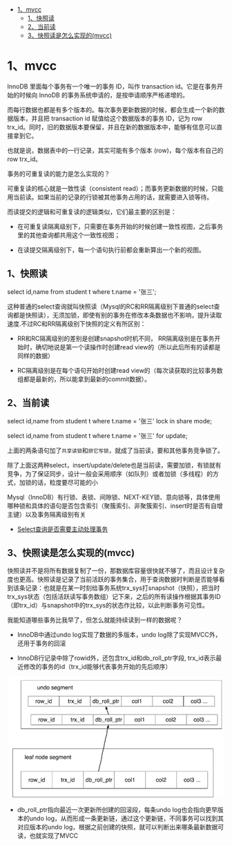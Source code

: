 
<!-- TOC -->

- [1、mvcc](#1mvcc)
    - [1、快照读](#1快照读)
    - [2、当前读](#2当前读)
    - [3、快照读是怎么实现的(mvcc)](#3快照读是怎么实现的mvcc)

<!-- /TOC -->

# 1、mvcc


InnoDB 里面每个事务有一个唯一的事务 ID，叫作 transaction id。它是在事务开始的时候向 InnoDB 的事务系统申请的，是按申请顺序严格递增的。

而每行数据也都是有多个版本的。每次事务更新数据的时候，都会生成一个新的数据版本，并且把 transaction id 赋值给这个数据版本的事务 ID，记为 row trx_id。同时，旧的数据版本要保留，并且在新的数据版本中，能够有信息可以直接拿到它。

也就是说，数据表中的一行记录，其实可能有多个版本 (row)，每个版本有自己的 row trx_id。

事务的可重复读的能力是怎么实现的？

可重复读的核心就是一致性读（consistent read）；而事务更新数据的时候，只能用当前读。如果当前的记录的行锁被其他事务占用的话，就需要进入锁等待。

而读提交的逻辑和可重复读的逻辑类似，它们最主要的区别是：

- 在可重复读隔离级别下，只需要在事务开始的时候创建一致性视图，之后事务里的其他查询都共用这个一致性视图；

- 在读提交隔离级别下，每一个语句执行前都会重新算出一个新的视图。



## 1、快照读

select id,name from student t where t.name = '张三';

这种普通的select查询就叫快照读（Mysql的RC和RR隔离级别下普通的select查询都是快照读），无须加锁，即使有别的事务在修改本条数据也不影响，提升读取速度.不过RC和RR隔离级别下快照的定义有所区别：

- RR和RC隔离级别的差别是创建snapshot时机不同， RR隔离级别是在事务开始时，确切地说是第一个读操作时创建read view的（所以此后所有的读都是同样的数据）

- RC隔离级别是在每个语句开始时创建read view的（每次读获取的比较事务数组都是最新的，所以能拿到最新的commit数据）。



## 2、当前读

select id,name from student t where t.name = '张三' lock in share mode;

select id,name from student t where t.name = '张三' for update;

上面的两条语句加了`共享读锁`和`排它写锁`，就成了当前读，要和其他事务竞争锁了。

除了上面这两种select，insert/update/delete也是当前读，需要加锁，有锁就有竞争，为了保证同步，设计一般会采用顺序（如队列）或者加锁（多线程）的方式，加锁的话，粒度要尽可能的小

Mysql（InnoDB）有行锁、表锁、间隙锁、NEXT-KEY锁、意向锁等，具体使用哪种锁和具体的语句是否包含索引（聚簇索引、非聚簇索引、insert时是否有自增主键）以及事务隔离级别有关


- [Select查询是否需要主动处理事务](https://www.jianshu.com/p/76c6176321fc)

## 3、快照读是怎么实现的(mvcc)

快照读并不是将所有数据复制了一份，那数据库容量很快就不够了，而且设计复杂度也更高。快照读是记录了当前活跃的事务集合，用于查询数据时判断是否能够看到该条记录：也就是在某一时刻给事务系统trx_sys打snapshot（快照），把当时trx_sys状态（包括活跃读写事务数组）记下来，之后的所有读操作根据其事务ID（即trx_id）与snapshot中的trx_sys的状态作比较，以此判断事务可见性。

我能知道哪些事务比我早了，但怎么就能持续读到一样的数据呢？

- InnoDB中通过undo log实现了数据的多版本，undo log除了实现MVCC外，还用于事务的回滚

- InnoDB行记录中除了rowid外，还包含trx_id和db_roll_ptr字段, trx_id表示最近修改的事务的id（trx_id能够代表事务开始的先后顺序）

![](../../pic/2021-01-29/2021-01-29-15-53-42.png)

- db_roll_ptr指向最近一次更新所创建的回滚段，每条undo log也会指向更早版本的undo log，从而形成一条更新链，通过这个更新链，不同事务可以找到其对应版本的undo log，根据之前创建的快照，就可以判断出来哪条最新数据可读，也就实现了MVCC